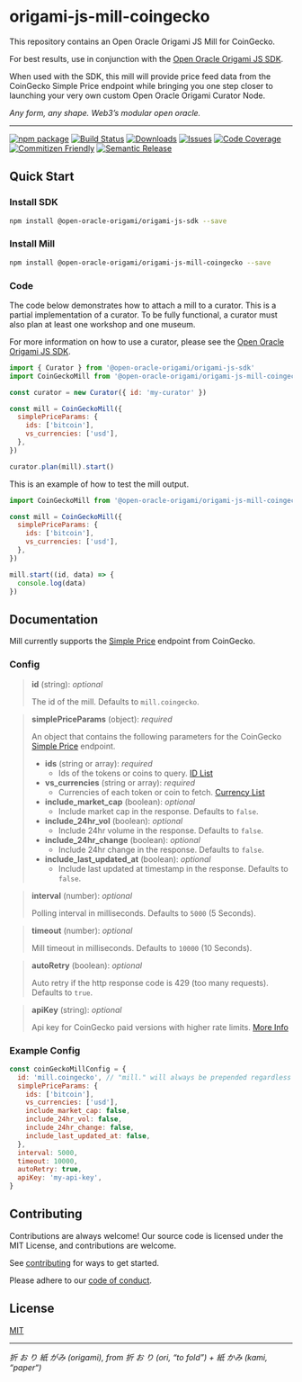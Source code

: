 # origami-js-mill-coingecko
This repository contains an Open Oracle Origami JS Mill for CoinGecko. 

For best results, use in conjunction with the [Open Oracle Origami JS SDK](https://github.com/open-oracle-origami/origami-js-sdk).

When used with the SDK, this mill will provide price feed data from the CoinGecko Simple Price endpoint while bringing you one step closer to launching your very own custom Open Oracle Origami Curator Node.

*Any form, any shape. Web3’s modular open oracle.*

---

[![npm package][npm-img]][npm-url]
[![Build Status][build-img]][build-url]
[![Downloads][downloads-img]][downloads-url]
[![Issues][issues-img]][issues-url]
[![Code Coverage][codecov-img]][codecov-url]
[![Commitizen Friendly][commitizen-img]][commitizen-url]
[![Semantic Release][semantic-release-img]][semantic-release-url]

## Quick Start
### Install SDK
```bash
npm install @open-oracle-origami/origami-js-sdk --save
```
### Install Mill
```bash
npm install @open-oracle-origami/origami-js-mill-coingecko --save
```

### Code
The code below demonstrates how to attach a mill to a curator. This is a partial implementation of a curator. To be fully functional, a curator must also plan at least one workshop and one museum. 

For more information on how to use a curator, please see the [Open Oracle Origami JS SDK](https://github.com/open-oracle-origami/origami-js-sdk).
```JavaScript
import { Curator } from '@open-oracle-origami/origami-js-sdk'
import CoinGeckoMill from '@open-oracle-origami/origami-js-mill-coingecko'

const curator = new Curator({ id: 'my-curator' })

const mill = CoinGeckoMill({
  simplePriceParams: {
    ids: ['bitcoin'],
    vs_currencies: ['usd'],
  },
})

curator.plan(mill).start()
```

This is an example of how to test the mill output.
```JavaScript
import CoinGeckoMill from '@open-oracle-origami/origami-js-mill-coingecko'

const mill = CoinGeckoMill({
  simplePriceParams: {
    ids: ['bitcoin'],
    vs_currencies: ['usd'],
  },
})

mill.start((id, data) => {
  console.log(data)
})
```

## Documentation
Mill currently supports the [Simple Price](https://www.coingecko.com/api/documentations/v3#/simple/get_simple_price) endpoint from CoinGecko.

### Config

> **id** (string): *optional* 
> 
> The id of the mill. Defaults to `mill.coingecko`.
 
> **simplePriceParams** (object): *required*
> 
> An object that contains the following parameters for the CoinGecko [Simple Price](https://www.coingecko.com/api/documentations/v3#/simple/get_simple_price) endpoint.
> 
> - **ids** (string or array): *required*  
>   - Ids of the tokens or coins to query. [ID List](https://www.coingecko.com/api/documentations/v3#/coins/get_coins_list)
> - **vs_currencies** (string or array): *required* 
>   - Currencies of each token or coin to fetch. [Currency List](https://www.coingecko.com/api/documentations/v3#/simple/get_simple_supported_vs_currencies)
> - **include_market_cap** (boolean): *optional*
>   - Include market cap in the response. Defaults to `false`.
> - **include_24hr_vol** (boolean): *optional*
>   - Include 24hr volume in the response. Defaults to `false`.
> - **include_24hr_change** (boolean): *optional*
>   - Include 24hr change in the response. Defaults to `false`.
> - **include_last_updated_at** (boolean): *optional*
>   - Include last updated at timestamp in the response. Defaults to `false`.

> **interval** (number): *optional*
> 
> Polling interval in milliseconds. Defaults to `5000` (5 Seconds).

> **timeout** (number): *optional*
> 
> Mill timeout in milliseconds. Defaults to `10000` (10 Seconds).

> **autoRetry** (boolean): *optional*
>
> Auto retry if the http response code is 429 (too many requests). Defaults to `true`.

> **apiKey** (string): *optional*
>
> Api key for CoinGecko paid versions with higher rate limits. [More Info](https://www.coingecko.com/en/api/pricing)

### Example Config
```JavaScript
const coinGeckoMillConfig = {
  id: 'mill.coingecko', // "mill." will always be prepended regardless of what you pass.
  simplePriceParams: {
    ids: ['bitcoin'],
    vs_currencies: ['usd'],
    include_market_cap: false,
    include_24hr_vol: false,
    include_24hr_change: false,
    include_last_updated_at: false, 
  },
  interval: 5000,
  timeout: 10000,
  autoRetry: true,
  apiKey: 'my-api-key',
}
```

## Contributing
Contributions are always welcome! Our source code is licensed under the MIT License, and contributions are welcome.

See [contributing](https://github.com/open-oracle-origami/origami-js-mill-coingecko/blob/main/CONTRIBUTING.md) for ways to get started.

Please adhere to our [code of conduct](https://github.com/open-oracle-origami/origami-js-mill-coingecko/blob/main/CODE_OF_CONDUCT.md).

## License
[MIT](https://choosealicense.com/licenses/mit/)

---

*折 お り 紙 がみ (origami), from 折 お り (ori, “to fold”) + 紙 かみ (kami, “paper“)*

[build-img]:https://github.com/open-oracle-origami/origami-js-mill-coingecko/actions/workflows/release.yml/badge.svg
[build-url]:https://github.com/open-oracle-origami/origami-js-mill-coingecko/actions/workflows/release.yml
[downloads-img]:https://img.shields.io/npm/dt/@open-oracle-origami/origami-js-mill-coingecko
[downloads-url]:https://npmtrends.com/@open-oracle-origami/origami-js-mill-coingecko
[npm-img]:https://img.shields.io/npm/v/@open-oracle-origami/origami-js-mill-coingecko
[npm-url]:https://www.npmjs.com/package/@open-oracle-origami/origami-js-mill-coingecko
[issues-img]:https://img.shields.io/github/issues/open-oracle-origami/origami-js-mill-coingecko
[issues-url]:https://github.com/open-oracle-origami/origami-js-mill-coingecko/issues
[codecov-img]:https://codecov.io/gh/open-oracle-origami/origami-js-mill-coingecko/branch/main/graph/badge.svg
[codecov-url]:https://codecov.io/gh/open-oracle-origami/origami-js-mill-coingecko
[semantic-release-img]:https://img.shields.io/badge/%20%20%F0%9F%93%A6%F0%9F%9A%80-semantic--release-e10079.svg
[semantic-release-url]:https://github.com/semantic-release/semantic-release
[commitizen-img]:https://img.shields.io/badge/commitizen-friendly-brightgreen.svg
[commitizen-url]:http://commitizen.github.io/cz-cli/
